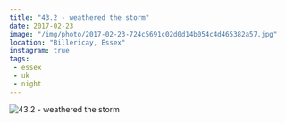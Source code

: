 ```yaml
---
title: "43.2 - weathered the storm"
date: 2017-02-23
image: "/img/photo/2017-02-23-724c5691c02d0d14b054c4d465382a57.jpg"
location: "Billericay, Essex"
instagram: true
tags:
 - essex
 - uk
 - night
---
```


![43.2 - weathered the storm](/img/photo/2017-02-23-724c5691c02d0d14b054c4d465382a57.jpg)
